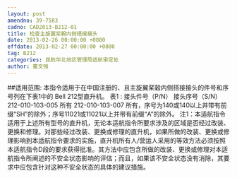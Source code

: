 ```yaml
---
layout: post
amendno: 39-7583
cadno: CAD2013-B212-01
title: 检查主旋翼桨榖内侧搭接接头
date: 2013-02-26 00:00:00 +0800
effdate: 2013-02-27 00:00:00 +0800
tag: B212
categories: 民航华北地区管理局适航审定处
author: 董文强
---
```


##适用范围:
本指令适用于在中国注册的、且主旋翼桨榖内侧搭接接头的件号和序号列在下表1中的 Bell 212型直升机。 表1 :
接头件号（P/N）  接头序号（S/N）
212-010-103-005  所有
212-010-103-007  所有，序号为140或140以上并带有前缀“SH”的除外；序号11021或11021以上并带有前缀“A”的除外。
注1：本适航指令适用于上述所有型号的直升机，无论本适航指令所要求涉及的区域是否经过改装、更换和修理。对那些经过改装、更换或修理的直升机，如果所做的改装、更换或修理影响到本适航指令要求的实施，直升机所有人/营运人采用的等效方法必须按照本适航指令D段的要求获得批准。其方法中应包含所做的改装、更换或修理对本适航指令所阐述的不安全状态影响的评估；而且，如果该不安全状态没有消除，其要求中应包含针对这种不安全状态的具体的建议措施。

